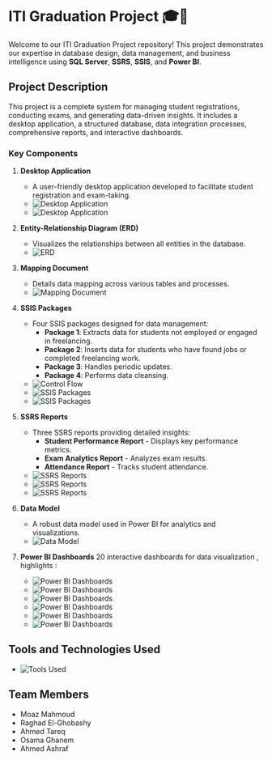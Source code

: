 # ITI Graduation Project 🎓🚀

Welcome to our ITI Graduation Project repository! This project demonstrates our expertise in database design, data management, and business intelligence using **SQL Server**, **SSRS**, **SSIS**, and **Power BI**.


## Project Description

This project is a complete system for managing student registrations, conducting exams, and generating data-driven insights. It includes a desktop application, a structured database, data integration processes, comprehensive reports, and interactive dashboards.


### Key Components

1. **Desktop Application**
   - A user-friendly desktop application developed to facilitate student registration and exam-taking.  
   - ![Desktop Application](https://github.com/Moaz-Mahmoud-S/ITI-Examination-System-GP/blob/main/Desc.PNG)
   - ![Desktop Application](https://github.com/Moaz-Mahmoud-S/ITI-Examination-System-GP/blob/main/Desc2.PNG)

2. **Entity-Relationship Diagram (ERD)**
   - Visualizes the relationships between all entities in the database.  
   - ![ERD](https://github.com/Moaz-Mahmoud-S/ITI-Examination-System-GP/blob/main/ERD.png)

3. **Mapping Document**
   - Details data mapping across various tables and processes.  
   - ![Mapping Document](https://github.com/Moaz-Mahmoud-S/ITI-Examination-System-GP/blob/main/Mapping.png)

4. **SSIS Packages**
   - Four SSIS packages designed for data management:
     - **Package 1**: Extracts data for students not employed or engaged in freelancing.
     - **Package 2**: Inserts data for students who have found jobs or completed freelancing work.
     - **Package 3**: Handles periodic updates.
     - **Package 4**: Performs data cleansing.
   - ![Control Flow](https://github.com/Moaz-Mahmoud-S/ITI-Examination-System-GP/blob/main/Control%20Flow.png)
   - ![SSIS Packages](https://github.com/Moaz-Mahmoud-S/ITI-Examination-System-GP/blob/main/SSISP1.PNG)
   - ![SSIS Packages](https://github.com/Moaz-Mahmoud-S/ITI-Examination-System-GP/blob/main/SSISP2.PNG)
  

5. **SSRS Reports**
   - Three SSRS reports providing detailed insights:
     - **Student Performance Report** - Displays key performance metrics.
     - **Exam Analytics Report** - Analyzes exam results.
     - **Attendance Report** - Tracks student attendance.
   - ![SSRS Reports](https://github.com/Moaz-Mahmoud-S/ITI-Examination-System-GP/blob/main/SSRS1.png)
   - ![SSRS Reports](https://github.com/Moaz-Mahmoud-S/ITI-Examination-System-GP/blob/main/SSRS5.jpg)
   - ![SSRS Reports](https://github.com/Moaz-Mahmoud-S/ITI-Examination-System-GP/blob/main/SSRS6.png)


6. **Data Model**
   - A robust data model used in Power BI for analytics and visualizations.  
   - ![Data Model](https://github.com/Moaz-Mahmoud-S/ITI-Examination-System-GP/blob/main/Data%20Model.png)


8. **Power BI Dashboards**
 20 interactive dashboards for data visualization , highlights :
   
   - ![Power BI Dashboards](https://github.com/Moaz-Mahmoud-S/ITI-Examination-System-GP/blob/main/Dash1.png)
   - ![Power BI Dashboards](https://github.com/Moaz-Mahmoud-S/ITI-Examination-System-GP/blob/main/Dash2.png)
   - ![Power BI Dashboards](https://github.com/Moaz-Mahmoud-S/ITI-Examination-System-GP/blob/main/Dash3.png)
   - ![Power BI Dashboards](https://github.com/Moaz-Mahmoud-S/ITI-Examination-System-GP/blob/main/Dash4.png)
   - ![Power BI Dashboards](https://github.com/Moaz-Mahmoud-S/ITI-Examination-System-GP/blob/main/ITI%20Freelancing%20Details%20Dashboard.PNG)
   - ![Power BI Dashboards](https://github.com/Moaz-Mahmoud-S/ITI-Examination-System-GP/blob/main/ITI%20Student%20Communication%20Dashboard.PNG)
   

## Tools and Technologies Used

- ![Tools Used](https://github.com/Moaz-Mahmoud-S/ITI-Examination-System-GP/blob/main/Tools.PNG)



## Team Members
- Moaz Mahmoud
- Raghad El-Ghobashy
- Ahmed Tareq
- Osama Ghanem
- Ahmed Ashraf
